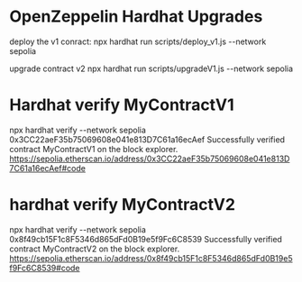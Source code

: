 # OpenZeppelin Hardhat Upgrades
deploy the v1 conract:
npx hardhat run scripts/deploy_v1.js --network sepolia

upgrade contract v2
 npx hardhat run scripts/upgradeV1.js --network sepolia

 


# Hardhat verify MyContractV1
 npx hardhat verify --network sepolia 0x3CC22aeF35b75069608e041e813D7C61a16ecAef
Successfully verified contract MyContractV1 on the block explorer.
https://sepolia.etherscan.io/address/0x3CC22aeF35b75069608e041e813D7C61a16ecAef#code


# hardhat verify MyContractV2
npx hardhat verify --network sepolia 0x8f49cb15F1c8F5346d865dFd0B19e5f9Fc6C8539
Successfully verified contract MyContractV2 on the block explorer.
https://sepolia.etherscan.io/address/0x8f49cb15F1c8F5346d865dFd0B19e5f9Fc6C8539#code